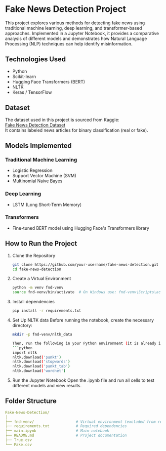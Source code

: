 # Fake News Detection Project

This project explores various methods for detecting fake news using traditional machine learning, deep learning, and transformer-based approaches. Implemented in a Jupyter Notebook, it provides a comparative analysis of different models and demonstrates how Natural Language Processing (NLP) techniques can help identify misinformation.

## Technologies Used

- Python
- Scikit-learn
- Hugging Face Transformers (BERT)
- NLTK
- Keras / TensorFlow

## Dataset

The dataset used in this project is sourced from Kaggle:  
[Fake News Detection Dataset](https://www.kaggle.com/code/therealsampat/fake-news-detection/input)  
It contains labeled news articles for binary classification (real or fake).

## Models Implemented

### Traditional Machine Learning
- Logistic Regression
- Support Vector Machine (SVM)
- Multinomial Naive Bayes

### Deep Learning
- LSTM (Long Short-Term Memory)

### Transformers
- Fine-tuned BERT model using Hugging Face's Transformers library

## How to Run the Project

1. Clone the Repository
   ```bash
   git clone https://github.com/your-username/fake-news-detection.git
   cd fake-news-detection

2. Create a Virtual Environment
    ```bash
    python -m venv fnd-venv
    source fnd-venv/bin/activate  # On Windows use: fnd-venv\Scripts\activate

3. Install dependencies
    ```bash
    pip install -r requirements.txt

4. Set Up NLTK data
    Before running the notebook, create the necessary directory:
    ```bash
    mkdir -p fnd-venv/nltk_data

    Then, run the following in your Python environment (it is already included in the code):
    ```python
    import nltk
    nltk.download('punkt')
    nltk.download('stopwords')
    nltk.download('punkt_tab')
    nltk.download('wordnet')

5. Run the Jupyter Notebook
    Open the .ipynb file and run all cells to test different models and view results.

## Folder Structure

```yaml
Fake-News-Detection/
│
├── fnd-venv/                   # Virtual environment (excluded from repo)
├── requirements.txt            # Required dependencies
├── main.ipynb                  # Main notebook
├── README.md                   # Project documentation
├── True.csv
└── Fake.csv                    


